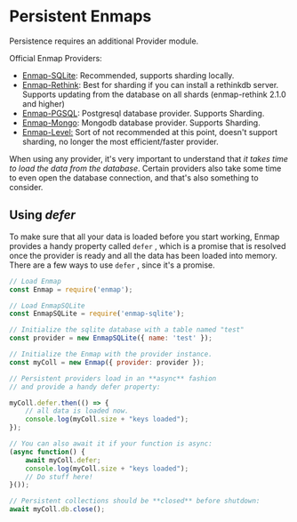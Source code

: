 # Persistent Enmaps

Persistence requires an additional Provider module.

Official Enmap Providers:

* [Enmap-SQLite](https://www.npmjs.com/package/enmap-sqlite): Recommended, supports sharding locally.
* [Enmap-Rethink](https://www.npmjs.com/package/enmap-rethink): Best for sharding if you can install a rethinkdb server. Supports updating from the database on all shards \(enmap-rethink 2.1.0 and higher\)
* [Enmap-PGSQL](https://www.npmjs.com/package/enmap-pgsql): Postgresql database provider. Supports Sharding.
* [Enmap-Mongo](https://www.npmjs.com/package/enmap-mongo): Mongodb database provider. Supports Sharding.
* [Enmap-Level:](https://www.npmjs.com/package/enmap-level) Sort of not recommended at this point, doesn't support sharding, no longer the most efficient/faster provider.

When using any provider, it's very important to understand that _it takes time to load the data from the database_. Certain providers also take some time to even open the database connection, and that's also something to consider. 

## Using _defer_

To make sure that all your data is loaded before you start working, Enmap provides a handy property called `defer` , which is a promise that is resolved once the provider is ready and all the data has been loaded into memory. There are a few ways to use `defer` , since it's a promise. 

```javascript
// Load Enmap
const Enmap = require('enmap');

// Load EnmapSQLite
const EnmapSQLite = require('enmap-sqlite');

// Initialize the sqlite database with a table named "test"
const provider = new EnmapSQLite({ name: 'test' });

// Initialize the Enmap with the provider instance.
const myColl = new Enmap({ provider: provider });

// Persistent providers load in an **async** fashion
// and provide a handy defer property:

myColl.defer.then(() => {
    // all data is loaded now.
    console.log(myColl.size + "keys loaded");
});

// You can also await it if your function is async: 
(async function() {
    await myColl.defer;
    console.log(myColl.size + "keys loaded");
    // Do stuff here!
}());

// Persistent collections should be **closed** before shutdown: 
await myColl.db.close();
```



